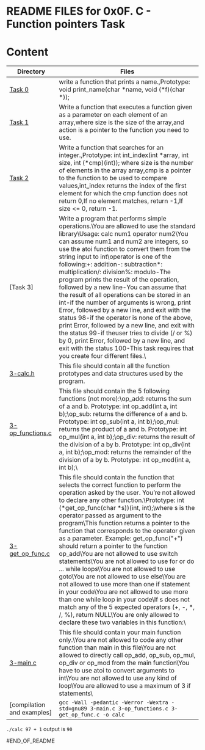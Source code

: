 # README FILES for 0x0F. C - Function pointers Task
# Content
Directory | Files
--------- | -----
[Task 0](https://github.com/SirRoll93/alx-low_level_programming/blob/master/0x0F-function_pointers/0-print_name.c) | write a function that prints a name.,Prototype: void print_name(char *name, void (*f)(char *));
[Task 1](https://github.com/SirRoll93/alx-low_level_programming/blob/master/0x0F-function_pointers/1-array_iterator.c) | Write a function that executes a function given as a parameter on each element of an array,where size is the size of the array,and action is a pointer to the function you need to use.
[Task 2](https://github.com/SirRoll93/alx-low_level_programming/blob/master/0x0F-function_pointers/2-int_index.c) | Write a function that searches for an integer.,Prototype: int int_index(int *array, int size, int (*cmp)(int)); where size is the number of elements in the array array,cmp is a pointer to the function to be used to compare values,int_index returns the index of the first element for which the cmp function does not return 0,If no element matches, return -1,If size <= 0, return -1.
[Task 3] | Write a program that performs simple operations.\You are allowed to use the standard library\Usage: calc num1 operator num2\You can assume num1 and num2 are integers, so use the atoi function to convert them from the string input to int\operator is one of the following:\+: addition\-: subtraction\*: multiplication\/: division\%: modulo\-The program prints the result of the operation, followed by a new line\-You can assume that the result of all operations can be stored in an int\-if the number of arguments is wrong, print Error, followed by a new line, and exit with the status 98\-if the operator is none of the above, print Error, followed by a new line, and exit with the status 99\-if theuser tries to divide (/ or %) by 0, print Error, followed by a new line, and exit with the status 100\-This task requires that you create four different files.\
[3-calc.h](https://github.com/SirRoll93/alx-low_level_programming/blob/master/0x0F-function_pointers/3-calc.h) | This file should contain all the function prototypes and data structures used by the program.
[3-op_functions.c](https://github.com/SirRoll93/alx-low_level_programming/blob/master/0x0F-function_pointers/3-op_functions.c) | This file should contain the 5 following functions (not more):\op_add: returns the sum of a and b. Prototype: int op_add(int a, int b);\op_sub: returns the difference of a and b. Prototype: int op_sub(int a, int b);\op_mul: returns the product of a and b. Prototype: int op_mul(int a, int b);\op_div: returns the result of the division of a by b. Prototype: int op_div(int a, int b);\op_mod: returns the remainder of the division of a by b. Prototype: int op_mod(int a, int b);\
[3-get_op_func.c](https://github.com/SirRoll93/alx-low_level_programming/blob/master/0x0F-function_pointers/3-get_op_func.c) | This file should contain the function that selects the correct function to perform the operation asked by the user. You’re not allowed to declare any other function.\Prototype: int (*get_op_func(char *s))(int, int);\where s is the operator passed as argument to the program\This function returns a pointer to the function that corresponds to the operator given as a parameter. Example: get_op_func("+") should return a pointer to the function op_add\You are not allowed to use switch statements\You are not allowed to use for or do ... while loops\You are not allowed to use goto\You are not allowed to use else\You are not allowed to use more than one if statement in your code\You are not allowed to use more than one while loop in your code\If s does not match any of the 5 expected operators (+, -, *, /, %), return NULL\You are only allowed to declare these two variables in this function:\
[3-main.c](https://github.com/SirRoll93/alx-low_level_programming/blob/master/0x0F-function_pointers/3-main.c) | This file should contain your main function only.\You are not allowed to code any other function than main in this file\You are not allowed to directly call op_add, op_sub, op_mul, op_div or op_mod from the main function\You have to use atoi to convert arguments to int\You are not allowed to use any kind of loop\You are allowed to use a maximum of 3 if statements\
[compilation and examples] | `gcc -Wall -pedantic -Werror -Wextra -std=gnu89 3-main.c 3-op_functions.c 3-get_op_func.c -o calc`
`./calc 97 + 1` output is `90`

#END_OF_README
